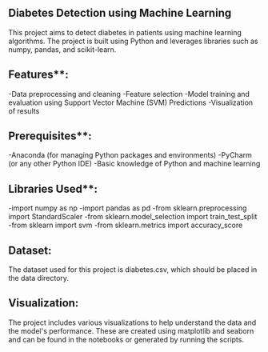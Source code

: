 ## Diabetes Detection using Machine Learning

This project aims to detect diabetes in patients using machine learning algorithms. The project is built using Python and leverages libraries such as numpy, pandas, and scikit-learn.

## Features**:
-Data preprocessing and cleaning
-Feature selection
-Model training and evaluation using Support Vector Machine (SVM)
Predictions
-Visualization of results

## Prerequisites**:
-Anaconda (for managing Python packages and environments)
-PyCharm (or any other Python IDE)
-Basic knowledge of Python and machine learning

## Libraries Used**:
-import numpy as np
-import pandas as pd
-from sklearn.preprocessing import StandardScaler
-from sklearn.model_selection import train_test_split
-from sklearn import svm
-from sklearn.metrics import accuracy_score

## Dataset:
The dataset used for this project is diabetes.csv, which should be placed in the data directory.

## Visualization:
The project includes various visualizations to help understand the data and the model's performance. These are created using matplotlib and seaborn and can be found in the notebooks or generated by running the scripts.


